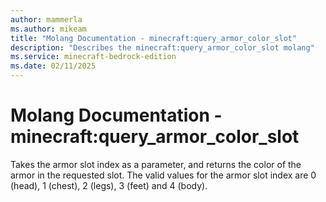 ```yaml
---
author: mammerla
ms.author: mikeam
title: "Molang Documentation - minecraft:query_armor_color_slot"
description: "Describes the minecraft:query_armor_color_slot molang"
ms.service: minecraft-bedrock-edition
ms.date: 02/11/2025 
---
```


# Molang Documentation - minecraft:query_armor_color_slot

Takes the armor slot index as a parameter, and returns the color of the armor in the requested slot. The valid values for the armor slot index are 0 (head), 1 (chest), 2 (legs), 3 (feet) and 4 (body).
